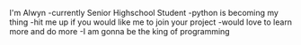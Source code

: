I'm Alwyn
-currently Senior Highschool Student
-python is becoming my thing
-hit me up if you would like me to join your project
-would love to learn more and do more
-I am gonna be the king of programming
